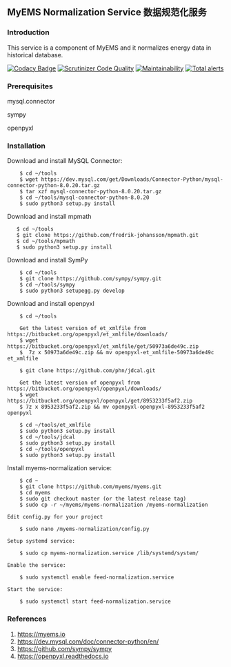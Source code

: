 ## MyEMS Normalization Service 数据规范化服务



### Introduction

This service is a component of MyEMS and it normalizes energy data in historical database.

[![Codacy Badge](https://api.codacy.com/project/badge/Grade/9c4a70cf88ab410d91294bf32ef6f371)](https://app.codacy.com/gh/myems/myems-normalization?utm_source=github.com&utm_medium=referral&utm_content=myems/myems-normalization&utm_campaign=Badge_Grade)
[![Scrutinizer Code Quality](https://scrutinizer-ci.com/g/myems/myems-normalization/badges/quality-score.png?b=master)](https://scrutinizer-ci.com/g/myems/myems-normalization/?branch=master)
[![Maintainability](https://api.codeclimate.com/v1/badges/4c9f5e65a35a1c968471/maintainability)](https://codeclimate.com/github/myems/myems-normalization/maintainability)
[![Total alerts](https://img.shields.io/lgtm/alerts/g/myems/myems-normalization.svg?logo=lgtm&logoWidth=18)](https://lgtm.com/projects/g/myems/myems-normalization/alerts/)


### Prerequisites

mysql.connector

sympy

openpyxl


### Installation

Download and install MySQL Connector:
```
    $ cd ~/tools
    $ wget https://dev.mysql.com/get/Downloads/Connector-Python/mysql-connector-python-8.0.20.tar.gz
    $ tar xzf mysql-connector-python-8.0.20.tar.gz
    $ cd ~/tools/mysql-connector-python-8.0.20
    $ sudo python3 setup.py install
```

Download and install mpmath
```
   $ cd ~/tools
   $ git clone https://github.com/fredrik-johansson/mpmath.git
   $ cd ~/tools/mpmath
   $ sudo python3 setup.py install
```

Download and install SymPy
```
    $ cd ~/tools
    $ git clone https://github.com/sympy/sympy.git
    $ cd ~/tools/sympy
    $ sudo python3 setupegg.py develop
```

Download and install openpyxl
```
    $ cd ~/tools

    Get the latest version of et_xmlfile from https://bitbucket.org/openpyxl/et_xmlfile/downloads/
    $ wget https://bitbucket.org/openpyxl/et_xmlfile/get/50973a6de49c.zip
    $  7z x 50973a6de49c.zip && mv openpyxl-et_xmlfile-50973a6de49c et_xmlfile

    $ git clone https://github.com/phn/jdcal.git

    Get the latest version of openpyxl from https://bitbucket.org/openpyxl/openpyxl/downloads/
    $ wget https://bitbucket.org/openpyxl/openpyxl/get/8953233f5af2.zip
    $ 7z x 8953233f5af2.zip && mv openpyxl-openpyxl-8953233f5af2 openpyxl

    $ cd ~/tools/et_xmlfile
    $ sudo python3 setup.py install
    $ cd ~/tools/jdcal
    $ sudo python3 setup.py install
    $ cd ~/tools/openpyxl
    $ sudo python3 setup.py install
```

Install myems-normalization service:
```
    $ cd ~
    $ git clone https://github.com/myems/myems.git
    $ cd myems
    $ sudo git checkout master (or the latest release tag)
    $ sudo cp -r ~/myems/myems-normalization /myems-normalization
```

    Edit config.py for your project
```
    $ sudo nano /myems-normalization/config.py
```

    Setup systemd service:
```
    $ sudo cp myems-normalization.service /lib/systemd/system/
```

    Enable the service:
```
    $ sudo systemctl enable feed-normalization.service
```

    Start the service:
```
    $ sudo systemctl start feed-normalization.service
```

### References

1. https://myems.io
2. https://dev.mysql.com/doc/connector-python/en/
3. https://github.com/sympy/sympy
4. https://openpyxl.readthedocs.io
